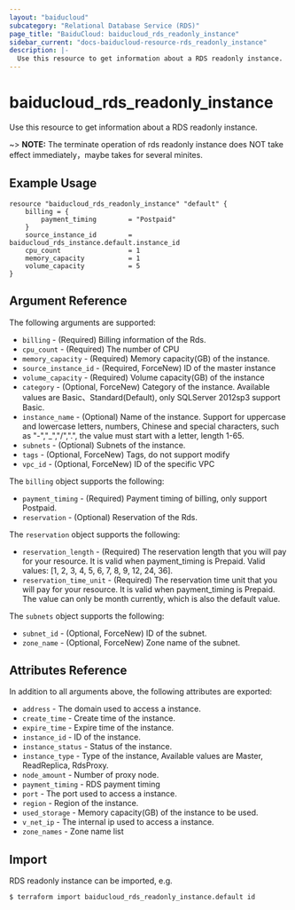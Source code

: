 ```yaml
---
layout: "baiducloud"
subcategory: "Relational Database Service (RDS)"
page_title: "BaiduCloud: baiducloud_rds_readonly_instance"
sidebar_current: "docs-baiducloud-resource-rds_readonly_instance"
description: |-
  Use this resource to get information about a RDS readonly instance.
---
```


# baiducloud_rds_readonly_instance

Use this resource to get information about a RDS readonly instance.

~> **NOTE:** The terminate operation of rds readonly instance does NOT take effect immediately，maybe takes for several minites.

## Example Usage

```hcl
resource "baiducloud_rds_readonly_instance" "default" {
    billing = {
        payment_timing        = "Postpaid"
    }
    source_instance_id        = baiducloud_rds_instance.default.instance_id
    cpu_count                 = 1
    memory_capacity           = 1
    volume_capacity           = 5
}
```

## Argument Reference

The following arguments are supported:

* `billing` - (Required) Billing information of the Rds.
* `cpu_count` - (Required) The number of CPU
* `memory_capacity` - (Required) Memory capacity(GB) of the instance.
* `source_instance_id` - (Required, ForceNew) ID of the master instance
* `volume_capacity` - (Required) Volume capacity(GB) of the instance
* `category` - (Optional, ForceNew) Category of the instance. Available values are Basic、Standard(Default), only SQLServer 2012sp3 support Basic.
* `instance_name` - (Optional) Name of the instance. Support for uppercase and lowercase letters, numbers, Chinese and special characters, such as "-","_","/",".", the value must start with a letter, length 1-65.
* `subnets` - (Optional) Subnets of the instance.
* `tags` - (Optional, ForceNew) Tags, do not support modify
* `vpc_id` - (Optional, ForceNew) ID of the specific VPC

The `billing` object supports the following:

* `payment_timing` - (Required) Payment timing of billing, only support Postpaid.
* `reservation` - (Optional) Reservation of the Rds.

The `reservation` object supports the following:

* `reservation_length` - (Required) The reservation length that you will pay for your resource. It is valid when payment_timing is Prepaid. Valid values: [1, 2, 3, 4, 5, 6, 7, 8, 9, 12, 24, 36].
* `reservation_time_unit` - (Required) The reservation time unit that you will pay for your resource. It is valid when payment_timing is Prepaid. The value can only be month currently, which is also the default value.

The `subnets` object supports the following:

* `subnet_id` - (Optional, ForceNew) ID of the subnet.
* `zone_name` - (Optional, ForceNew) Zone name of the subnet.

## Attributes Reference

In addition to all arguments above, the following attributes are exported:

* `address` - The domain used to access a instance.
* `create_time` - Create time of the instance.
* `expire_time` - Expire time of the instance.
* `instance_id` - ID of the instance.
* `instance_status` - Status of the instance.
* `instance_type` - Type of the instance,  Available values are Master, ReadReplica, RdsProxy.
* `node_amount` - Number of proxy node.
* `payment_timing` - RDS payment timing
* `port` - The port used to access a instance.
* `region` - Region of the instance.
* `used_storage` - Memory capacity(GB) of the instance to be used.
* `v_net_ip` - The internal ip used to access a instance.
* `zone_names` - Zone name list


## Import

RDS readonly instance can be imported, e.g.

```hcl
$ terraform import baiducloud_rds_readonly_instance.default id
```

